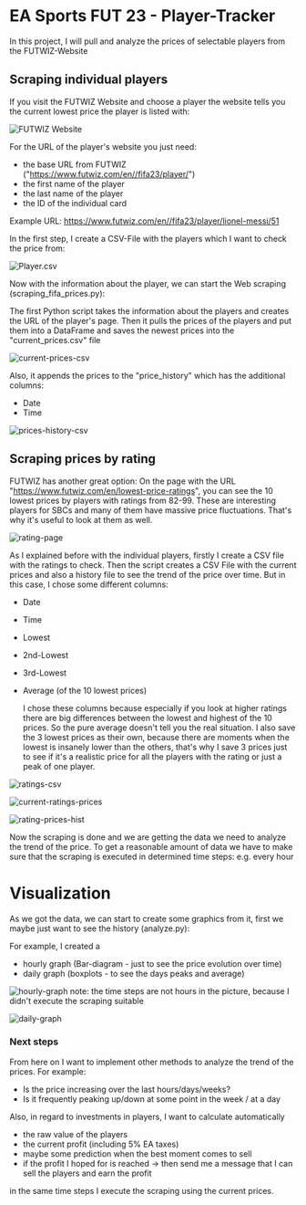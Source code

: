 # EA Sports FUT 23 - Player-Tracker
 In this project, I will pull and analyze the prices of selectable players from the FUTWIZ-Website

## Scraping individual players
If you visit the FUTWIZ Website and choose a player the website tells you the current lowest price the player is listed with:

![FUTWIZ Website](futwiz-messi-page.PNG "FUTWIZ")

For the URL of the player's website you just need:
- the base URL from FUTWIZ ("https://www.futwiz.com/en//fifa23/player/")
- the first name of the player
- the last name of the player
- the ID of the individual card
  
Example URL: https://www.futwiz.com/en//fifa23/player/lionel-messi/51

In the first step, I create a CSV-File with the players which I want to check the price from:

![Player.csv](player-file.PNG "Player file")

Now with the information about the player, we can start the Web scraping (scraping_fifa_prices.py):

The first Python script takes the information about the players and creates the URL of the player's page.
Then it pulls the prices of the players and put them into a DataFrame and saves the newest prices into the "current_prices.csv" file

![current-prices-csv](current-prices.png "Player price")

Also, it appends the prices to the "price_history" which has the additional columns:
- Date
- Time

![prices-history-csv](prices-history.png "Player history")
  

## Scraping prices by rating

FUTWIZ has another great option:
On the page with the URL "https://www.futwiz.com/en/lowest-price-ratings", you can see the 10 lowest prices by players with ratings from 82-99. These are interesting players for SBCs and many of them have massive price fluctuations. That's why it's useful to look at them as well.

![rating-page](rating-page.png "Rating prices")

As I explained before with the individual players, firstly I create a CSV file with the ratings to check. Then the script creates a CSV File with the current prices and also a history file to see the trend of the price over time. But in this case, I chose some different columns:
- Date
- Time
- Lowest
- 2nd-Lowest
- 3rd-Lowest
- Average (of the 10 lowest prices)

  I chose these columns because especially if you look at higher ratings there are big differences between the lowest and highest of the 10 prices. So the pure average doesn't tell you the real situation. 
  I also save the 3 lowest prices as their own, because there are moments when the lowest is insanely lower than the others, that's why I save 3 prices just to see if it's a realistic price for all the players with the rating or just a peak of one player.

![ratings-csv](ratings-csv.png "Ratings")

![current-ratings-prices](current-rating-prices-csv.png "current prices by rating")

![rating-prices-hist](rating-prices-hist-csv.png "Ratings history")

  Now the scraping is done and we are getting the data we need to analyze the trend of the price.
To get a reasonable amount of data we have to make sure that the scraping is executed in determined time steps: e.g. every hour
 
# Visualization 

As we got the data, we can start to create some graphics from it, first we maybe just want to see the history (analyze.py):

For example, I created a
- hourly graph (Bar-diagram - just to see the price evolution over time)
- daily graph (boxplots - to see the days peaks and average)

![hourly-graph](hourly-graph.png "Hourly")
note: the time steps are not hours in the picture, because I didn't execute the scraping suitable

![daily-graph](daily-graph.png "Daily")

### Next steps

From here on I want to implement other methods to analyze the trend of the prices.
For example:
- Is the price increasing over the last hours/days/weeks?
- Is it frequently peaking up/down at some point in the week / at a day

Also, in regard to investments in players, I want to calculate automatically  
- the raw value of the players 
- the current profit (including 5% EA taxes)
- maybe some prediction when the best moment comes to sell
- if the profit I hoped for is reached -> then send me a message that I can sell the players and earn the profit
  
in the same time steps I execute the scraping using the current prices.
